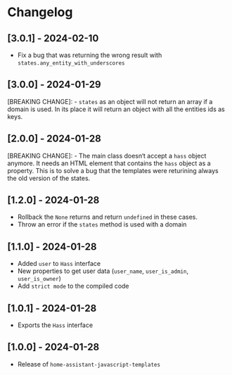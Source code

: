 # Changelog

## [3.0.1] - 2024-02-10

- Fix a bug that was returning the wrong result with `states.any_entity_with_underscores`

## [3.0.0] - 2024-01-29

[BREAKING CHANGE]:
    - `states` as an object will not return an array if a domain is used. In its place it will return an object with all the entities ids as keys.

## [2.0.0] - 2024-01-28

[BREAKING CHANGE]:
    - The main class doesn‘t accept a `hass` object anymore. It needs an HTML element that contains the `hass` object as a property. This is to solve a bug that the templates were returining always the old version of the states.

## [1.2.0] - 2024-01-28

- Rollback the `None` returns and return `undefined` in these cases.
- Throw an error if the `states` method is used with a domain

## [1.1.0] - 2024-01-28

- Added `user` to `Hass` interface
- New properties to get user data (`user_name`, `user_is_admin`, `user_is_owner`)
- Add `strict mode` to the compiled code

## [1.0.1] - 2024-01-28

- Exports the `Hass` interface

## [1.0.0] - 2024-01-28

- Release of `home-assistant-javascript-templates`